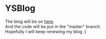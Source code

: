# YSBlog
The blog will be on [here](https://yoyoshih.github.io/YSBlog/).  
And the code will be put in the "master" branch.  
Hopefully I will keep renewing my blog :)

